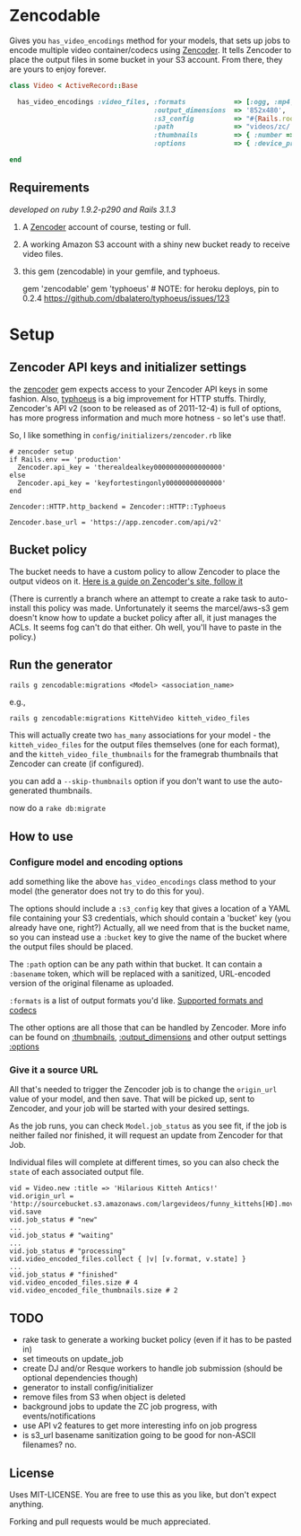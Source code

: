 # Zencodable

Gives you `has_video_encodings` method for your models, that sets up jobs to encode multiple video container/codecs using [Zencoder](http://zencoder.com). It tells Zencoder to place the output files in some bucket in your S3 account. From there, they are yours to enjoy forever.

```ruby
class Video < ActiveRecord::Base

  has_video_encodings :video_files, :formats            => [:ogg, :mp4, :webm, :flv],
                                    :output_dimensions  => '852x480',
                                    :s3_config          => "#{Rails.root}/config/amazon_s3.yml",
                                    :path               => "videos/zc/:basename/",
                                    :thumbnails         => { :number => 2, :aspect_mode => 'crop', 'size' => '290x160' },
                                    :options            => { :device_profile => 'mobile/advanced' }

end
```

## Requirements

_developed on ruby 1.9.2-p290 and Rails 3.1.3_

1. A [Zencoder][1] account of course, testing or full.

2. A working Amazon S3 account with a shiny new bucket ready to receive video files.

3. this gem (zencodable) in your gemfile, and typhoeus.

    gem 'zencodable'
    gem 'typhoeus' # NOTE: for heroku deploys, pin to 0.2.4 https://github.com/dbalatero/typhoeus/issues/123

# Setup

## Zencoder API keys and initializer settings

the [zencoder](https://github.com/zencoder/zencoder-rb) gem expects access to your Zencoder API keys in some fashion. Also, [typhoeus](https://github.com/dbalatero/typhoeus) is a big improvement for HTTP stuffs. Thirdly, Zencoder's API v2 (soon to be released as of 2011-12-4) is full of options, has more progress information and much more hotness - so let's use that!.

So, I like something in `config/initializers/zencoder.rb` like

    # zencoder setup
    if Rails.env == 'production'
      Zencoder.api_key = 'therealdealkey00000000000000000'
    else
      Zencoder.api_key = 'keyfortestingonly00000000000000'
    end

    Zencoder::HTTP.http_backend = Zencoder::HTTP::Typhoeus

    Zencoder.base_url = 'https://app.zencoder.com/api/v2'

## Bucket policy

The bucket needs to have a custom policy to allow Zencoder to place the output videos on it. [Here is a guide on Zencoder's site, follow it](https://app.zencoder.com/docs/guides/getting-started/working-with-s3)

(There is currently a branch where an attempt to create a rake task to auto-install this policy was made. Unfortunately it seems the marcel/aws-s3 gem doesn't know how to update a bucket policy after all, it just manages the ACLs. It seems fog can't do that either. Oh well, you'll have to paste in the policy.)

## Run the generator

    rails g zencodable:migrations <Model> <association_name>

e.g.,

    rails g zencodable:migrations KittehVideo kitteh_video_files

This will actually create two `has_many` associations for your model - the `kitteh_video_files` for the output files themselves (one for each format), and the `kitteh_video_file_thumbnails` for the framegrab thumbnails that Zencoder can create (if configured).

you can add a `--skip-thumbnails` option if you don't want to use the auto-generated thumbnails.

now do a `rake db:migrate`

## How to use

### Configure model and encoding options

add something like the above `has_video_encodings` class method to your model (the generator does not try to do this for you).

The options should include a `:s3_config` key that gives a location of a YAML file containing your S3 credentials, which should contain a 'bucket' key (you already have one, right?) Actually, all we need from that is the bucket name, so you can instead use a `:bucket` key to give the name of the bucket where the output files should be placed.

The `:path` option can be any path within that bucket. It can contain a `:basename` token, which will be replaced with a sanitized, URL-encoded version of the original filename as uploaded. 

`:formats` is a list of output formats you'd like. [Supported formats and codecs](https://app.zencoder.com/docs/api/encoding/format-and-codecs/format)

The other options are all those that can be handled by Zencoder. More info can be found on [:thumbnails](https://app.zencoder.com/docs/api/encoding/thumbnails), [:output_dimensions](https://app.zencoder.com/docs/api/encoding/resolution/size) and other output settings [:options](https://app.zencoder.com/docs/api/encoding)

### Give it a source URL

All that's needed to trigger the Zencoder job is to change the `origin_url` value of your model, and then save. That will be picked up, sent to Zencoder, and your job will be started with your desired settings. 

As the job runs, you can check `Model.job_status` as you see fit, if the job is neither failed nor finished, it will request an update from Zencoder for that Job.

Individual files will complete at different times, so you can also check the `state` of each associated output file.

    vid = Video.new :title => 'Hilarious Kitteh Antics!'
    vid.origin_url = 'http://sourcebucket.s3.amazonaws.com/largevideos/funny_kittehs[HD].mov'
    vid.save
    vid.job_status # "new"
    ... 
    vid.job_status # "waiting"
    ... 
    vid.job_status # "processing"
    vid.video_encoded_files.collect { |v| [v.format, v.state] }
    ... 
    vid.job_status # "finished"
    vid.video_encoded_files.size # 4
    vid.video_encoded_file_thumbnails.size # 2
    

## TODO

* rake task to generate a working bucket policy (even if it has to be pasted in)
* set timeouts on update_job
* create DJ and/or Resque workers to handle job submission (should be optional dependencies though)
* generator to install config/initializer
* remove files from S3 when object is deleted
* background jobs to update the ZC job progress, with events/notifications
* use API v2 features to get more interesting info on job progress
* is s3_url basename sanitization going to be good for non-ASCII filenames? no.

## License

Uses MIT-LICENSE. You are free to use this as you like, but don't expect anything.

Forking and pull requests would be much appreciated.

  [1]:http://zencoder.com/
